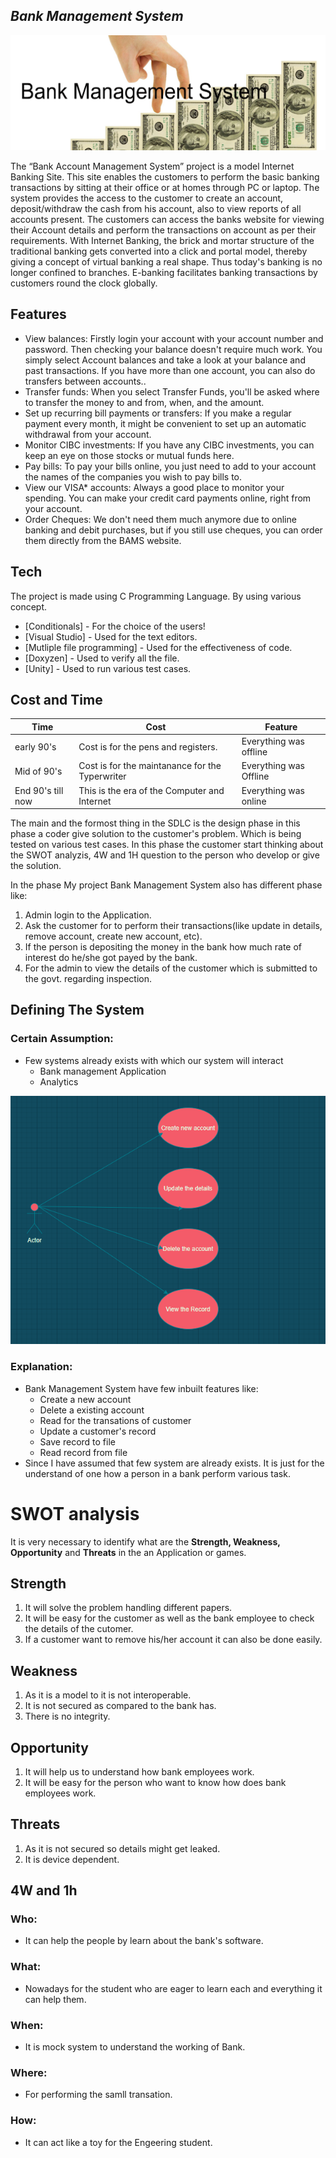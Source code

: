 ## _Bank Management System_

![Description](https://github.com/Akshatamitvyas/Mini_project/blob/main/Image.png)

 The “Bank Account Management System” project is a model Internet Banking Site. This site enables the customers to perform the basic banking transactions by sitting at their office or at homes through PC or laptop. The system provides the access to the customer to create an account, deposit/withdraw the cash from his account, also to view reports of all accounts present. The customers can access the banks website for viewing their Account details and perform the transactions on account as per their requirements. With Internet Banking, the brick and mortar structure of the traditional banking gets converted into a click and portal model, thereby giving a concept of virtual banking a real shape. Thus today's banking is no longer confined to branches. E-banking facilitates banking transactions by customers round the clock globally.

## Features

- View balances: Firstly login your account with your account number and password. Then checking your balance doesn't require much work. You simply select Account balances and take a look at your balance and past transactions. If you have more than one account, you can also do transfers between accounts..
- Transfer funds: When you select Transfer Funds, you'll be asked where to transfer the money to and from, when, and the amount. 
- Set up recurring bill payments or transfers: If you make a regular payment every month, it might be convenient to set up an automatic withdrawal from your account.
- Monitor CIBC investments: If you have any CIBC investments, you can keep an eye on those stocks or mutual funds here.
- Pay bills: To pay your bills online, you just need to add to your account the names of the companies you wish to pay bills to.
- View our VISA* accounts: Always a good place to monitor your spending. You can make your credit card payments online, right from your account.
- Order Cheques: We don't need them much anymore due to online banking and debit purchases, but if you still use cheques, you can order them directly from the BAMS website.


## Tech

The project is made using C Programming Language. By using various concept.

- [Conditionals] - For the choice of the users!
- [Visual Studio] - Used for the text editors.
- [Mutliple file programming] - Used for the effectiveness of code.
- [Doxyzen] - Used to verify all the file.
- [Unity] - Used to run various test cases.


## Cost and Time
| Time | Cost | Feature |
| ------ | ------ | ------ |
| early 90's | Cost is for the pens and registers. | Everything was offline |
| Mid of 90's | Cost is for the maintanance for the Typerwriter | Everything was Offline |
| End 90's till now | This is the era of the Computer and Internet | Everything was online |



The main and the formost thing in the SDLC is  the design phase in this phase a coder give solution to the customer's problem. Which is being tested on various test cases. In this phase the customer start thinking about the SWOT analyzis, 4W and 1H question to the person who develop or give the solution.

In the phase My project Bank Management System also has different phase like:
1. Admin login to the Application.
2. Ask the customer for to perform their transactions(like update in details, remove account, create new account, etc). 
3. If the person is depositing the money in the bank how much rate of interest do he/she got payed by the bank.
4. For the admin to view the details of the customer which is submitted to the govt. regarding inspection.


## Defining The System
### Certain Assumption:
* Few systems already exists with which our system will interact
    * Bank management Application
    * Analytics

![Description](https://github.com/Akshatamitvyas/Mini_project/blob/main/Diagram.png)
### Explanation:
* Bank Management System have few inbuilt features like:
    * Create a new account
    * Delete a existing account
    * Read for the transations of customer
    * Update a customer's record
    * Save record to file
    * Read record from file 
* Since I have assumed that few system are already exists. It is just for the understand of one how a person in a bank perform various task. 


#  SWOT analysis
It is very necessary to identify what are the **Strength, Weakness, Opportunity** and **Threats** in the an Application or games. 

## Strength
1. It will solve the problem handling different papers.
2. It will be easy for the customer as well as the bank employee to check the details of the cutomer.
3. If a customer want to remove his/her account it can also be done easily.

##  Weakness
1. As it is a model to it is not interoperable.
2. It is not secured as compared to the bank has.
3. There is no integrity.

##  Opportunity
1. It will help us to understand how bank employees work.
2. It will be easy for the person who want to know how does bank employees work. 

##  Threats
1. As it is not secured so details might get leaked.
2. It is device dependent.

## 4W and 1h 
### Who:
* It can help the people by learn about the bank's software.

### What:
* Nowadays for the student who are eager to learn each and everything it can help them.

### When:
* It is mock system to understand the working of Bank.

### Where:
* For performing the samll transation.

### How:
* It can act like a toy for the Engeering student.

